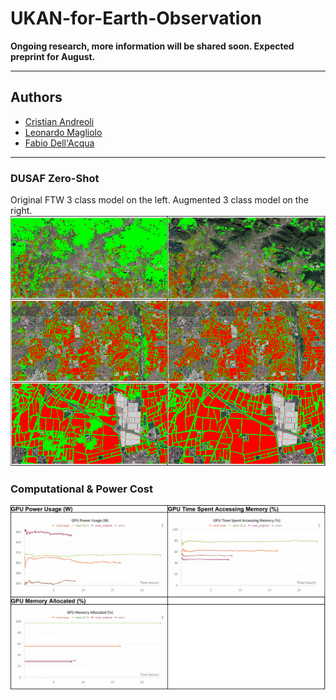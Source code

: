 # UKAN-for-Earth-Observation
**Ongoing research, more information will be shared soon. Expected preprint for August.**

---

## Authors
- [Cristian Andreoli](https://github.com/CristianAndreoli94/)  
- [Leonardo Magliolo](https://github.com/MaglioloLeonardo)  
- [Fabio Dell'Acqua](http://www-3.unipv.it/ingserv/servizi/scheda2.php?mat=012677)

---

### DUSAF Zero-Shot
Original FTW 3 class model on the left. Augmented 3 class model on the right.  
![DUSAF Zero-Shot](images/DUSAF_zero_shot.PNG)

### Computational & Power Cost
![Computational & Power Cost](images/Computational_Power_Cost.PNG)
